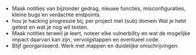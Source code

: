 - Maak notities van bijzonder gedrag, nieuwe functies, misconfiguraties, kleine bugs en verdachte endpoints.
- hou je hacking progressie bij, per project met (sub) domein Wat je hebt getest en wat je nog wil testen.
- Maak notities terweil je leert, noteer elke vulnerbility en wat de mogelijke impact daarvan kan zijn, vervolgstappen en eventueel code.
- Blijf georganiseerd. Werk met mappen en duidelijke omschrijvingen.